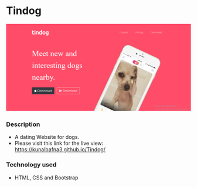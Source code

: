 # Tindog
![Thumbnail](https://github.com/kunalbafna3/Tindog/blob/main/homepage.PNG)

### Description
- A dating Website for dogs.
- Please visit this link for the live view: https://kunalbafna3.github.io/Tindog/
 
### Technology used
- HTML, CSS and Bootstrap


